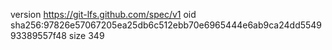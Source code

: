 version https://git-lfs.github.com/spec/v1
oid sha256:97826e57067205ea25db6c512ebb70e6965444e6ab9ca24dd554993389557f48
size 349
